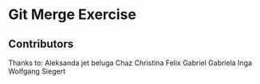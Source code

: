 # Git Merge Exercise

## Contributors

Thanks to: Aleksanda jet beluga Chaz Christina Felix Gabriel Gabriela Inga Wolfgang Siegert
